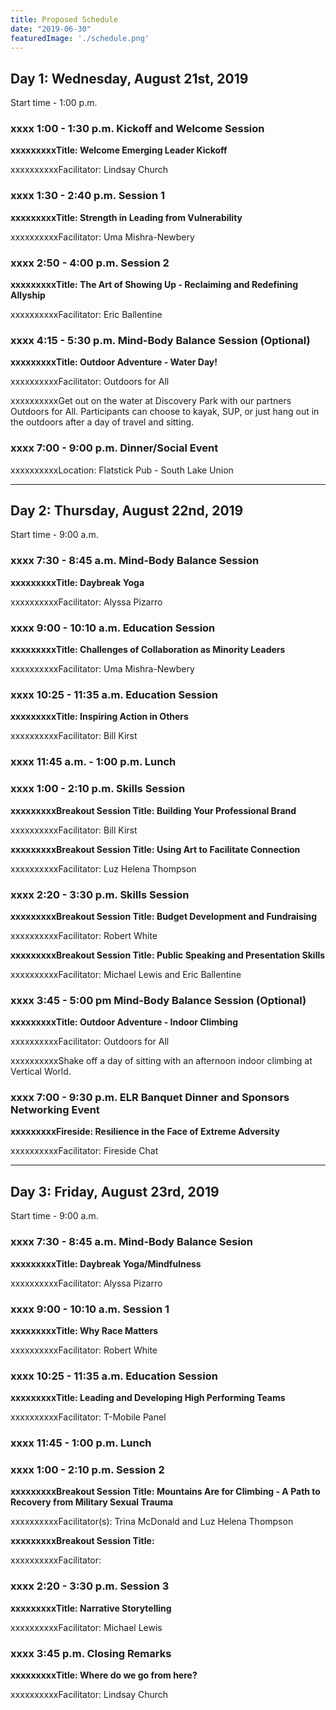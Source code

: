 ```yaml
---
title: Proposed Schedule
date: "2019-06-30"
featuredImage: './schedule.png'
---
```


## <span class="red-text">Day 1: Wednesday, August 21st, 2019</span>

Start time - 1:00 p.m. 


### <span class="phantom-spacer">xxxx</span> 1:00 - 1:30 p.m. 		Kickoff and Welcome Session

**<span class="phantom-spacer">xxxxxxxxx</span>Title: Welcome Emerging Leader Kickoff**

<span class="phantom-spacer">xxxxxxxxxx</span>Facilitator: Lindsay Church

### <span class="phantom-spacer">xxxx</span> 1:30 - 2:40 p.m.			Session 1

**<span class="phantom-spacer">xxxxxxxxx</span>Title: Strength in Leading from Vulnerability**

<span class="phantom-spacer">xxxxxxxxxx</span>Facilitator: Uma Mishra-Newbery

### <span class="phantom-spacer">xxxx</span> 2:50 - 4:00 p.m.		Session 2

**<span class="phantom-spacer">xxxxxxxxx</span>Title: The Art of Showing Up - Reclaiming and Redefining Allyship**

<span class="phantom-spacer">xxxxxxxxxx</span>Facilitator: Eric Ballentine

### <span class="phantom-spacer">xxxx</span> 4:15 - 5:30 p.m.			Mind-Body Balance Session (Optional)

**<span class="phantom-spacer">xxxxxxxxx</span>Title: Outdoor Adventure - Water Day!**

<span class="phantom-spacer">xxxxxxxxxx</span>Facilitator: Outdoors for All

<span class="phantom-spacer">xxxxxxxxxx</span>Get out on the water at Discovery Park with our partners Outdoors for All. Participants can choose to kayak, SUP, or just hang out in the outdoors after a day of travel and sitting. 

### <span class="phantom-spacer">xxxx</span> 7:00 - 9:00 p.m.			Dinner/Social Event

<span class="phantom-spacer">xxxxxxxxxx</span>Location: Flatstick Pub - South Lake Union

***
	
## <span class="red-text">Day 2: Thursday, August 22nd, 2019</span>

Start time - 9:00 a.m. 



### <span class="phantom-spacer">xxxx</span> 7:30 - 8:45 a.m. 		Mind-Body Balance Session

**<span class="phantom-spacer">xxxxxxxxx</span>Title: Daybreak Yoga**

<span class="phantom-spacer">xxxxxxxxxx</span>Facilitator: Alyssa Pizarro

### <span class="phantom-spacer">xxxx</span> 9:00 - 10:10 a.m. 		Education Session
				
**<span class="phantom-spacer">xxxxxxxxx</span>Title: Challenges of Collaboration as Minority Leaders**

<span class="phantom-spacer">xxxxxxxxxx</span>Facilitator: Uma Mishra-Newbery

### <span class="phantom-spacer">xxxx</span> 10:25 - 11:35 a.m. 		Education Session
				
**<span class="phantom-spacer">xxxxxxxxx</span>Title: Inspiring Action in Others**

<span class="phantom-spacer">xxxxxxxxxx</span>Facilitator: Bill Kirst

### <span class="phantom-spacer">xxxx</span> 11:45 a.m. - 1:00 p.m.		Lunch

### <span class="phantom-spacer">xxxx</span> 1:00 - 2:10 p.m.		Skills Session

**<span class="phantom-spacer">xxxxxxxxx</span>Breakout Session Title: Building Your Professional Brand**

<span class="phantom-spacer">xxxxxxxxxx</span>Facilitator: Bill Kirst 

**<span class="phantom-spacer">xxxxxxxxx</span>Breakout Session Title: Using Art to Facilitate Connection**

<span class="phantom-spacer">xxxxxxxxxx</span>Facilitator: Luz Helena Thompson

### <span class="phantom-spacer">xxxx</span> 2:20 - 3:30 p.m.		Skills Session

**<span class="phantom-spacer">xxxxxxxxx</span>Breakout Session Title: Budget Development and Fundraising**

<span class="phantom-spacer">xxxxxxxxxx</span>Facilitator: Robert White

**<span class="phantom-spacer">xxxxxxxxx</span>Breakout Session Title: Public Speaking and Presentation Skills**

<span class="phantom-spacer">xxxxxxxxxx</span>Facilitator: Michael Lewis and Eric Ballentine

### <span class="phantom-spacer">xxxx</span> 3:45 - 5:00	pm		Mind-Body Balance Session (Optional)

**<span class="phantom-spacer">xxxxxxxxx</span>Title: Outdoor Adventure - Indoor Climbing**

<span class="phantom-spacer">xxxxxxxxxx</span>Facilitator: Outdoors for All

<span class="phantom-spacer">xxxxxxxxxx</span>Shake off a day of sitting with an afternoon indoor climbing at Vertical World. 

### <span class="phantom-spacer">xxxx</span> 7:00 - 9:30 p.m.		ELR Banquet Dinner and Sponsors Networking Event

**<span class="phantom-spacer">xxxxxxxxx</span>Fireside: Resilience in the Face of Extreme Adversity**

<span class="phantom-spacer">xxxxxxxxxx</span>Facilitator: Fireside Chat

***

## <span class="red-text">Day 3: Friday, August 23rd, 2019</span>

Start time - 9:00 a.m. 

### <span class="phantom-spacer">xxxx</span> 7:30 - 8:45 a.m. 		Mind-Body Balance Sesion
				
**<span class="phantom-spacer">xxxxxxxxx</span>Title: Daybreak Yoga/Mindfulness**

<span class="phantom-spacer">xxxxxxxxxx</span>Facilitator: Alyssa Pizarro

### <span class="phantom-spacer">xxxx</span> 9:00 - 10:10 a.m. 		Session 1
				
**<span class="phantom-spacer">xxxxxxxxx</span>Title: Why Race Matters**

<span class="phantom-spacer">xxxxxxxxxx</span>Facilitator: Robert White

### <span class="phantom-spacer">xxxx</span> 10:25 - 11:35 a.m. 		Education Session
				
**<span class="phantom-spacer">xxxxxxxxx</span>Title: Leading and Developing High Performing Teams**

<span class="phantom-spacer">xxxxxxxxxx</span>Facilitator: T-Mobile Panel

### <span class="phantom-spacer">xxxx</span> 11:45 - 1:00 p.m. 		Lunch 


### <span class="phantom-spacer">xxxx</span> 1:00 - 2:10 p.m.		Session 2

**<span class="phantom-spacer">xxxxxxxxx</span>Breakout Session Title: Mountains Are for Climbing - A Path to Recovery from Military Sexual Trauma**

<span class="phantom-spacer">xxxxxxxxxx</span>Facilitator(s): Trina McDonald and Luz Helena Thompson

**<span class="phantom-spacer">xxxxxxxxx</span>Breakout Session Title:**

<span class="phantom-spacer">xxxxxxxxxx</span>Facilitator: 

### <span class="phantom-spacer">xxxx</span> 2:20 - 3:30 p.m.		Session 3

**<span class="phantom-spacer">xxxxxxxxx</span>Title: Narrative Storytelling**

<span class="phantom-spacer">xxxxxxxxxx</span>Facilitator: Michael Lewis

### <span class="phantom-spacer">xxxx</span> 3:45 p.m.			Closing Remarks
**<span class="phantom-spacer">xxxxxxxxx</span>Title: Where do we go from here?**

<span class="phantom-spacer">xxxxxxxxxx</span>Facilitator: Lindsay Church